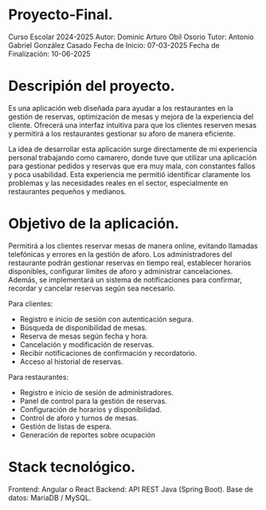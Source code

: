 # Proyecto-Final.

Curso Escolar 2024-2025
Autor: Dominic Arturo Obil Osorio
Tutor: Antonio Gabriel González Casado
Fecha de Inicio: 07-03-2025
Fecha de Finalización: 10-06-2025


# Descripión del proyecto.

Es una aplicación web diseñada para ayudar a los restaurantes en la gestión de reservas, optimización de mesas y mejora de la experiencia del cliente. Ofrecerá una interfaz intuitiva para que los clientes reserven mesas y permitirá a los restaurantes gestionar su aforo de manera eficiente.

La idea de desarrollar esta aplicación surge directamente de mi experiencia personal trabajando como camarero, donde tuve que utilizar una aplicación para gestionar pedidos y reservas que era muy mala, con constantes fallos y poca usabilidad. Esta experiencia me permitió identificar claramente los problemas y las necesidades reales en el sector, especialmente en restaurantes pequeños y medianos. 


# Objetivo de la aplicación.

Permitirá a los clientes reservar mesas de manera online, evitando llamadas telefónicas y errores en la gestión de aforo. Los administradores del restaurante podrán gestionar reservas en tiempo real, establecer horarios disponibles, configurar límites de aforo y administrar cancelaciones. Además, se implementará un sistema de notificaciones para confirmar, recordar y cancelar reservas según sea necesario.

Para clientes:
- Registro e inicio de sesión con autenticación segura.
- Búsqueda de disponibilidad de mesas.
- Reserva de mesas según fecha y hora.
- Cancelación y modificación de reservas.
- Recibir notificaciones de confirmación y recordatorio.
- Acceso al historial de reservas.

Para restaurantes:
- Registro e inicio de sesión de administradores.
- Panel de control para la gestión de reservas.
- Configuración de horarios y disponibilidad.
- Control de aforo y turnos de mesas.
- Gestión de listas de espera.
- Generación de reportes sobre ocupación


# Stack tecnológico.

Frontend: Angular o React
Backend: API REST Java (Spring Boot).
Base de datos: MariaDB / MySQL.













